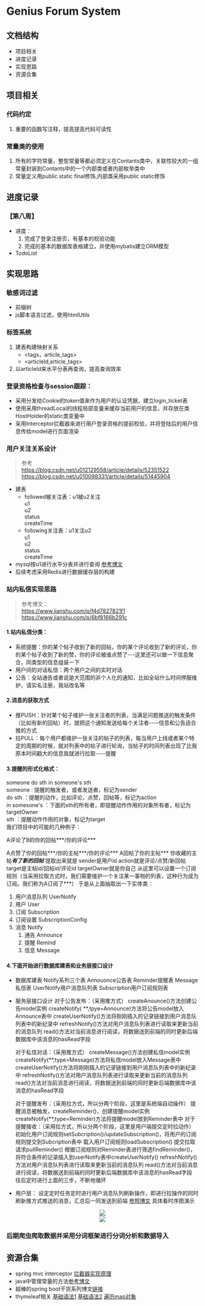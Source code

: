 # Genius Forum System
## 文档结构
- 项目相关
- 进度记录
- 实现思路
- 资源合集
## 项目相关
### 代码约定
1. 重要的函数写注释，提高提高代码可读性
### 常量类的使用
1. 所有的字符常量，整型常量等都必须定义在Contants类中，关联性较大的一组常量封装到Contants中的一个内部类或者内部枚举类中
2. 常量定义用public static final修饰,内部类采用public static修饰
## 进度记录
### 【第八周】
- 进度：
    1. 完成了登录注册页，有基本的校验功能
    2. 完成的基本的数据库表格建立，并使用mybatis建立ORM模型
- TodoList

## 实现思路
### **敏感词过滤**
- 前缀树
- js脚本语言过滤，使用htmlUtils
### 标签系统
1. 建表构建映射关系
    - <tags，article_tags>
    - <articleId,article_tags>
2. 以articleId来水平分表再查询，提高查询效率
### 登录资格检查与session跟踪：
- 采用分发给Cookie的token值来作为用户的认证凭据，建立login_ticket表
- 使用采用threadLocal<User>的线程局部变量来缓存当前用户的信息，并存放在类HostHolder的static类变量中
- 采用Interceptor拦截器来进行用户登录资格的提前校验，并将登陆后的用户信息传给model进行页面渲染
### 用户关注关系设计
>参考
<br>https://blog.csdn.net/u012129558/article/details/52351522
<br> https://blog.csdn.net/u010098331/article/details/51445904

- 建表
    - followed被关注表：u1被u2关注
        <br>u1
        <br>u2
        <br>status
        <br>createTime
    - following关注表：u1关注u2
        <br>u1
        <br>u2
        <br>status
    <br>createTime
- mysql按u1进行水平分表并进行查询 [参考博文](https://blog.csdn.net/metal1/article/details/81670529)
- 后续考虑采用Redis进行数据缓存层的构建

### 站内私信实现思路
>参考博文：
<br>https://www.jianshu.com/p/f4d7827821f1
<br>https://www.jianshu.com/p/6bf8166b291c

#### 1.站内私信分类：
- 系统提醒：你的某个帖子收到了新的回帖，你的某个评论收到了新的评论，你的某个帖子收到了新的赞，你的评论被谁点赞了---这里还可以做一下信息聚合，同类型的信息组装一下
- 用户间的对话私信：两个用户之间的实时对话
- 公告：全站通告或者说是大范围的非个人化的通知，比如全站什么时间停服维护，请实名注册，我站改名等

#### 2.消息的获取方式
- 推PUSH：针对某个帖子维护一张关注者的列表，当满足问题推送的触发条件（比如有新的回帖）时，就把这个通知发送给每个关注者----信息和公告适合推的方式
- 拉PULL：每个用户都维护一张关注的帖子的列表，每当用户上线或者某个特定的周期的时候，就对列表中的帖子进行轮询，当帖子的时间列表出现了比我原本时间戳大的信息我就进行拉取----提醒


#### 3.提醒的形式化格式：
someone do sth in someone's sth<br>
someone : 提醒的触发者，或者发送者，标记为sender<br>
do sth ：提醒的动作，比如评论，点赞，回帖等，标记为action<br>
in somesone's ：下面的sth的所有者，即提醒动作作用的对象所有者，标记为targetOwner<br>
sth ：提醒动作作用的对象，标记为target<br>
我们项目中的可能的几种例子：

A评论了B的你的回帖***/你的评论***

A点赞了你的回帖***/你的主帖***/你的评论***
A回帖了你的主帖***
你收藏的主帖***有了新的回帖***
提取出来就是
sender是用户id
action就是评论/点赞/新回帖
target是主帖id/回帖id/评论id
targetOwner就是你自己
从这里可以设置一个订阅规则（当采用拉取方式时，我们需要维护一个关注某一事物的列表，这种行为成为订阅。我们称为A订阅了***）
于是从上面抽取出一下实体类：
1. 用户消息队列 UserNotify
2. 用户 User
3. 订阅 Subscription
4. 订阅设置 SubscriptionConfig
5. 消息 Notify
	1. 通告 Announce
	2. 提醒 Remind
	3. 信息 Message



#### 4.下面开始进行数据库建表和业务层接口设计
- 数据库建表
    Notify系列三个表
    Annouonce公告表
    Reminder提醒表
    Message私信表
    UserNotify用户消息队列表
    Subscription用户订阅规则表

- 服务层接口设计
    对于公告发布：（采用推方式）
    createAnounce()方法创建公告model实例
    createNotify( **,tpye=Announce)方法将公告model放入Announce表中
    createUserNotify()方法将刚刚插入的记录链接到用户消息队列表中的新纪录中
    refreshNotify()方法对用户消息队列表进行读取来更新当前的消息队列
    read()方法对当前消息进行阅读，将数据送到前端的同时更新后端数据库中该消息的hasRead字段

    对于私信对话：（采用推方式）
    createMessage()方法创建私信model实例
    createNotify(**,type=Message)方法将私信model放入Message表中
    createUserNotify()方法将刚刚插入的记录链接到用户消息队列表中的新纪录中
    refreshNotify()方法对用户消息队列表进行读取来更新当前的消息队列
    read()方法对当前消息进行阅读，将数据送到前端的同时更新后端数据库中该消息的hasRead字段

    对于提醒发布：（采用拉方式，所以分两个阶段，这里是系统端自动操作）
    提醒消息被触发，createReminder()，创建提醒model实例
    createNotify(**,type=Reminder)方法将提醒model放到Reminder表中
    对于提醒接收：（采用拉方式，所以分两个阶段，这里是用户端提交定时拉动作）
    初始化用户订阅规则setSubcription()/updateSubscription()，将用户的订阅规则提交到Subcription表中
    载入用户订阅规则loadSubscription()
    提交拉取请求pullReminder()
    根据订阅规则对Reminder表进行筛选findReminder()，将符合条件的记录插入到userNotify表中createUserNotify()
    refreshNotify()方法对用户消息队列表进行读取来更新当前的消息队列
    read()方法对当前消息进行阅读，将数据送到前端的同时更新后端数据库中该消息的hasRead字段
    往后定时进行上面的三步，不断地循环

- 用户层：
    设定定时任务定时进行用户消息队列刷新操作，即进行拉操作的同时刷新推方式推送的消息，汇总后一同发送到前端
    [参照博文](https://blog.csdn.net/do_bset_yourself/article/details/61425922)
    具体看时序图演示
<div align="center">
    <img src="other/pushAndPull1.jpg" >
</div>
<div align="center">
    <img src="other/pushAndPull2.jpg" >
</div>

### 后期爬虫爬取数据并采用分词框架进行分词分析和数据导入

## 资源合集
- spring mvc interceptor [拦截器实现原理](href:https://blog.csdn.net/xnf1991/article/details/53113519)
- java中管理常量的方法[参考博文](href:https://www.cnblogs.com/lihaoyang/p/6913295.html)
- 超棒的spring boot干货系列博文[链接](http://tengj.top/categories/Spring-Boot%E5%B9%B2%E8%B4%A7%E7%B3%BB%E5%88%97/)
- thymeleaf相关
    [基础语法1](https://blog.csdn.net/mygzs/article/details/52469770)
    [基础语法2](https://blog.csdn.net/mygzs/article/details/52472039)
    [遍历map对象](https://blog.csdn.net/u010999809/article/details/80726248?utm_source=blogxgwz1)





